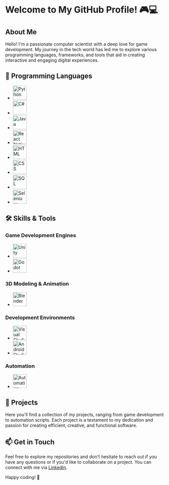 # Welcome to My GitHub Profile! 🎮💻

## About Me

Hello! I'm a passionate computer scientist with a deep love for game development. My journey in the tech world has led me to explore various programming languages, frameworks, and tools that aid in creating interactive and engaging digital experiences.

## 🚀 Programming Languages

- <img src="https://img.icons8.com/color/48/000000/python.png" alt="Python" width="44" height="44"/> 
- <img src="https://img.icons8.com/color/48/000000/c-sharp-logo.png" alt="C#" width="44" height="44"/> 
- <img src="https://img.icons8.com/color/48/000000/java-coffee-cup-logo.png" alt="Java" width="44" height="44"/> 
- <img src="https://img.icons8.com/color/48/000000/react-native.png" alt="React Native" width="44" height="44"/>  
- <img src="https://img.icons8.com/color/48/000000/html-5.png" alt="HTML" width="44" height="44"/> 
- <img src="https://img.icons8.com/color/48/000000/css3.png" alt="CSS" width="44" height="44"/> 
- <img src="https://img.icons8.com/color/48/000000/sql.png" alt="SQL" width="44" height="44"/> 
- <img src="https://img.icons8.com/color/48/000000/selenium-test-automation.png" alt="Selenium" width="44" height="44"/> 

## 🛠️ Skills & Tools

### Game Development Engines
- <img src="https://www.flaticon.com/free-icon/unity_5969347?term=unity&page=1&position=5&origin=search&related_id=5969347" alt="Unity" width="44" height="44"/> 
- <img src="https://upload.wikimedia.org/wikipedia/commons/6/6a/Godot_icon.svg" alt="Godot" width="44" height="44"/> 

### 3D Modeling & Animation
- <img src="https://img.icons8.com/color/48/000000/blender-3d.png" alt="Blender" width="44" height="44"/> 

### Development Environments
- <img src="https://img.icons8.com/color/48/000000/visual-studio-code-2019.png" alt="Visual Studio Code" width="44" height="44"/>  
- <img src="https://img.icons8.com/color/48/000000/android-studio--v3.png" alt="Android Studio" width="44" height="44"/>
  
### Automation
- <img src="https://img.icons8.com/fluency/48/000000/robot.png" alt="Automation Bots" width="44" height="44"/> 

## 📁 Projects

Here you'll find a collection of my projects, ranging from game development to automation scripts. Each project is a testament to my dedication and passion for creating efficient, creative, and functional software.

## 📫 Get in Touch

Feel free to explore my repositories and don't hesitate to reach out if you have any questions or if you'd like to collaborate on a project. You can connect with me via [LinkedIn](https://www.linkedin.com/in/annas-farrukh-995764316/).

Happy coding! 🎉
